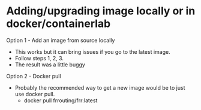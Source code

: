 # Adding/upgrading image locally or in docker/containerlab

Option 1 - Add an image from source locally
 - This works but it can bring issues if you go to the latest image.
 - Follow steps 1, 2, 3.
 - The result was a little buggy

Option 2 - Docker pull
 - Probably the recommended way to get a new image would be to just use docker pull. 
   - docker pull frrouting/frr:latest

